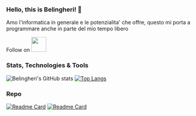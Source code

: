 ### Hello, this is Belingheri! 👋

Amo l'informatica in generale e le potenzialita' che offre, questo mi porta a programmare anche in parte del mio tempo libero

Follow on [<img src="https://avatars.githubusercontent.com/u/357098?s=200&v=4" width="40" height="40">](https://www.linkedin.com/in/riccardo-belingheri/)

### Stats, Technologies & Tools


![Belingheri's GitHub stats](https://github-readme-stats.vercel.app/api?username=Belingheri&show_icons=true&count_private=true&show_icons=true&theme=transparent)
[![Top Langs](https://github-readme-stats.vercel.app/api/top-langs/?username=Belingheri&layout=compact&theme=transparent&hide=g-code)](https://github.com/Belingheri)

### Repo

[![Readme Card](https://github-readme-stats.vercel.app/api/pin/?username=belingheri&repo=chooser&show_owner=true&title_color=fff&icon_color=f9f9f9&text_color=9f9f9f&bg_color=151515)](https://github.com/belingheri/chooser)
[![Readme Card](https://github-readme-stats.vercel.app/api/pin/?username=belingheri&repo=splitter&show_owner=true&title_color=fff&icon_color=f9f9f9&text_color=9f9f9f&bg_color=151515)](https://github.com/belingheri/splitter)

